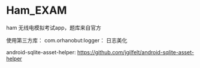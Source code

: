 # Ham_EXAM
ham
无线电模拟考试app，题库来自官方

使用第三方库：
com.orhanobut:logger： 日志美化

android-sqlite-asset-helper:
https://github.com/jgilfelt/android-sqlite-asset-helper

